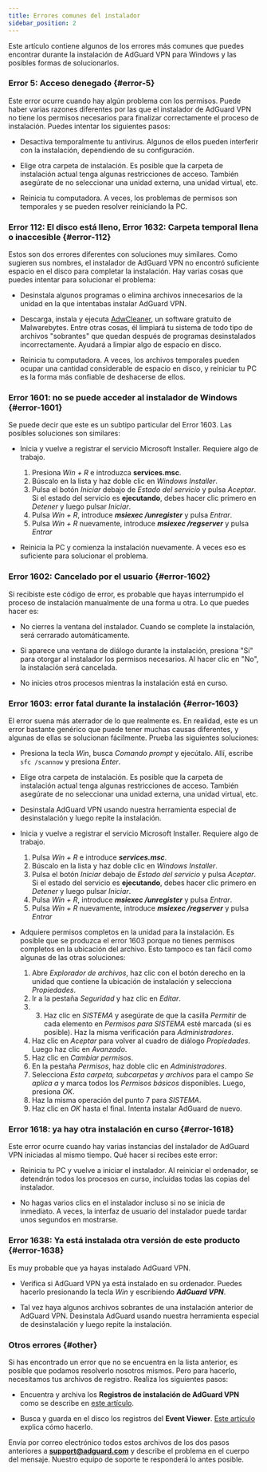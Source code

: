 ```yaml
---
title: Errores comunes del instalador
sidebar_position: 2
---
```


Este artículo contiene algunos de los errores más comunes que puedes encontrar durante la instalación de AdGuard VPN para Windows y las posibles formas de solucionarlos.

### Error 5: Acceso denegado {#error-5}

Este error ocurre cuando hay algún problema con los permisos. Puede haber varias razones diferentes por las que el instalador de AdGuard VPN no tiene los permisos necesarios para finalizar correctamente el proceso de instalación. Puedes intentar los siguientes pasos:

- Desactiva temporalmente tu antivirus. Algunos de ellos pueden interferir con la instalación, dependiendo de su configuración.

- Elige otra carpeta de instalación. Es posible que la carpeta de instalación actual tenga algunas restricciones de acceso. También asegúrate de no seleccionar una unidad externa, una unidad virtual, etc.

- Reinicia tu computadora. A veces, los problemas de permisos son temporales y se pueden resolver reiniciando la PC.

### Error 112: El disco está lleno, Error 1632: Carpeta temporal llena o inaccesible {#error-112}

Estos son dos errores diferentes con soluciones muy similares. Como sugieren sus nombres, el instalador de AdGuard VPN no encontró suficiente espacio en el disco para completar la instalación. Hay varias cosas que puedes intentar para solucionar el problema:

- Desinstala algunos programas o elimina archivos innecesarios de la unidad en la que intentabas instalar AdGuard VPN.

- Descarga, instala y ejecuta [AdwCleaner](http://www.bleepingcomputer.com/download/adwcleaner/), un software gratuito de Malwarebytes. Entre otras cosas, él limpiará tu sistema de todo tipo de archivos "sobrantes" que quedan después de programas desinstalados incorrectamente. Ayudará a limpiar algo de espacio en disco.

- Reinicia tu computadora. A veces, los archivos temporales pueden ocupar una cantidad considerable de espacio en disco, y reiniciar tu PC es la forma más confiable de deshacerse de ellos.

### Error 1601: no se puede acceder al instalador de Windows {#error-1601}

Se puede decir que este es un subtipo particular del Error 1603. Las posibles soluciones son similares:

- Inicia y vuelve a registrar el servicio Microsoft Installer. Requiere algo de trabajo.

    1. Presiona *Win + R* e introduzca **services.msc**.
    1. Búscalo en la lista y haz doble clic en *Windows Installer*.
    1. Pulsa el botón *Iniciar* debajo de *Estado del servicio* y pulsa *Aceptar*. Si el estado del servicio es **ejecutando**, debes hacer clic primero en *Detener* y luego pulsar *Iniciar*.
    1. Pulsa *Win + R*, introduce ***msiexec /unregister*** y pulsa *Entrar*.
    1. Pulsa *Win + R* nuevamente, introduce ***msiexec /regserver*** y pulsa *Entrar*

- Reinicia la PC y comienza la instalación nuevamente. A veces eso es suficiente para solucionar el problema.

### Error 1602: Cancelado por el usuario {#error-1602}

Si recibiste este código de error, es probable que hayas interrumpido el proceso de instalación manualmente de una forma u otra. Lo que puedes hacer es:

- No cierres la ventana del instalador. Cuando se complete la instalación, será cerrarado automáticamente.

- Si aparece una ventana de diálogo durante la instalación, presiona "Sí" para otorgar al instalador los permisos necesarios. Al hacer clic en "No", la instalación será cancelada.

- No inicies otros procesos mientras la instalación está en curso.

### Error 1603: error fatal durante la instalación {#error-1603}

El error suena más aterrador de lo que realmente es. En realidad, este es un error bastante genérico que puede tener muchas causas diferentes, y algunas de ellas se solucionan fácilmente. Prueba las siguientes soluciones:

- Presiona la tecla *Win*, busca *Comando prompt* y ejecútalo. Allí, escribe `sfc /scannow` y presiona *Enter*.

- Elige otra carpeta de instalación. Es posible que la carpeta de instalación actual tenga algunas restricciones de acceso. También asegúrate de no seleccionar una unidad externa, una unidad virtual, etc.

- Desinstala AdGuard VPN usando nuestra herramienta especial de desinstalación [](../../installation#advanced) y luego repite la instalación.

- Inicia y vuelve a registrar el servicio Microsoft Installer. Requiere algo de trabajo.

    1. Pulsa *Win + R* e introduce ***services.msc***.
    1. Búscalo en la lista y haz doble clic en *Windows Installer*.
    1. Pulsa el botón *Iniciar* debajo de *Estado del servicio* y pulsa *Aceptar*. Si el estado del servicio es **ejecutando**, debes hacer clic primero en *Detener* y luego pulsar *Iniciar*.
    1. Pulsa *Win + R*, introduce ***msiexec /unregister*** y pulsa *Entrar*.
    1. Pulsa *Win + R* nuevamente, introduce ***msiexec /regserver*** y pulsa *Entrar*

- Adquiere permisos completos en la unidad para la instalación. Es posible que se produzca el error 1603 porque no tienes permisos completos en la ubicación del archivo. Esto tampoco es tan fácil como algunas de las otras soluciones:

    1. Abre *Explorador de archivos*, haz clic con el botón derecho en la unidad que contiene la ubicación de instalación y selecciona *Propiedades*.
    1. Ir a la pestaña *Seguridad* y haz clic en *Editar*.
    1. 3) Haz clic en *SISTEMA* y asegúrate de que la casilla *Permitir* de cada elemento en *Permisos para SISTEMA* esté marcada (si es posible). Haz la misma verificación para *Administradores*.
    1. Haz clic en *Aceptar* para volver al cuadro de diálogo *Propiedades*. Luego haz clic en *Avanzado*.
    1. Haz clic en *Cambiar permisos*.
    1. En la pestaña *Permisos*, haz doble clic en *Administradores*.
    1. Selecciona *Esta carpeta, subcarpetas y archivos* para el campo *Se aplica a* y marca todos los *Permisos básicos* disponibles. Luego, presiona *OK*.
    1. Haz la misma operación del punto 7 para *SISTEMA*.
    1. Haz clic en *OK* hasta el final. Intenta instalar AdGuard de nuevo.

### Error 1618: ya hay otra instalación en curso {#error-1618}

Este error ocurre cuando hay varias instancias del instalador de AdGuard VPN iniciadas al mismo tiempo. Qué hacer si recibes este error:

- Reinicia tu PC y vuelve a iniciar el instalador. Al reiniciar el ordenador, se detendrán todos los procesos en curso, incluidas todas las copias del instalador.

- No hagas varios clics en el instalador incluso si no se inicia de inmediato. A veces, la interfaz de usuario del instalador puede tardar unos segundos en mostrarse.

### Error 1638: Ya está instalada otra versión de este producto {#error-1638}

Es muy probable que ya hayas instalado AdGuard VPN.

- Verifica si AdGuard VPN ya está instalado en su ordenador. Puedes hacerlo presionando la tecla *Win* y escribiendo ***AdGuard VPN***.

- Tal vez haya algunos archivos sobrantes de una instalación anterior de AdGuard VPN. Desinstala AdGuard usando nuestra herramienta especial de desinstalación [](../../installation#advanced) y luego repite la instalación.

### Otros errores {#other}

Si has encontrado un error que no se encuentra en la lista anterior, es posible que podamos resolverlo nosotros mismos. Pero para hacerlo, necesitamos tus archivos de registro. Realiza los siguientes pasos:

- Encuentra y archiva los **Registros de instalación de AdGuard VPN** como se describe en [este artículo](https://adguard.com/kb/adguard-for-windows/solving-problems/installation-logs/).

- Busca y guarda en el disco los registros del **Event Viewer**. [Este artículo](https://adguard.com/kb/adguard-for-windows/solving-problems/system-logs/) explica cómo hacerlo.

Envía por correo electrónico todos estos archivos de los dos pasos anteriores a **support@adguard.com** y describe el problema en el cuerpo del mensaje. Nuestro equipo de soporte te responderá lo antes posible.
